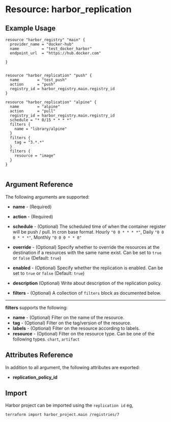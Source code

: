 # Resource: harbor_replication



## Example Usage

```hcl
resource "harbor_registry" "main" {
  provider_name = "docker-hub"
  name          = "test_docker_harbor"
  endpoint_url  = "https://hub.docker.com"

}


resource "harbor_replication" "push" {
  name        = "test_push"
  action      = "push"
  registry_id = harbor_registry.main.registry_id
}

resource "harbor_replication" "alpine" {
  name        = "alpine"
  action      = "pull"
  registry_id = harbor_registry.main.registry_id
  schedule = "* 0/15 * * * *"
  filters {
    name = "library/alpine"
  }
  filters {
    tag = "3.*.*"
  }
  filters {
    resource = "image"
  }
}
 
```

## Argument Reference
The following arguments are supported:

* **name** - (Required)

* **action** - (Required)

* **schedule** - (Optional) The scheduled time of when the container register will be push / pull. In cron base format. Hourly `"0 0 * * * *"`, Daily `"0 0 0 * * *"`, Monthly `"0 0 0 * * 0"`
* **override** - (Optional) Specify whether to override the resources at the destination if a resources with the same name exist. Can be set to `true` or `false` (Default: `true`)
* **enabled** - (Optional) Specify whether the replication is enabled. Can be set to `true` or `false` (Default: `true`)
* **description** (Optional) Write about description of the replication policy.

* **filters** - (Optional) A collection of `filters` block as documented below.

---

**filters** supports the following:

* **name** - (Optional) Filter on the name of the resource.
* **tag** - (Optional) Filter on the tag/version of the resource.
* **labels** - (Optional) Filter on the resource according to labels.
* **resource** - (Optional) Filter on the resource type. Can be one of the following types. `chart`, `artifact`
				


## Attributes Reference
In addition to all argument, the following attributes are exported:

* **replication_policy_id**
  
## Import
Harbor project can be imported using the `replication id` eg,

`
terraform import harbor_project.main /registries/7
`
